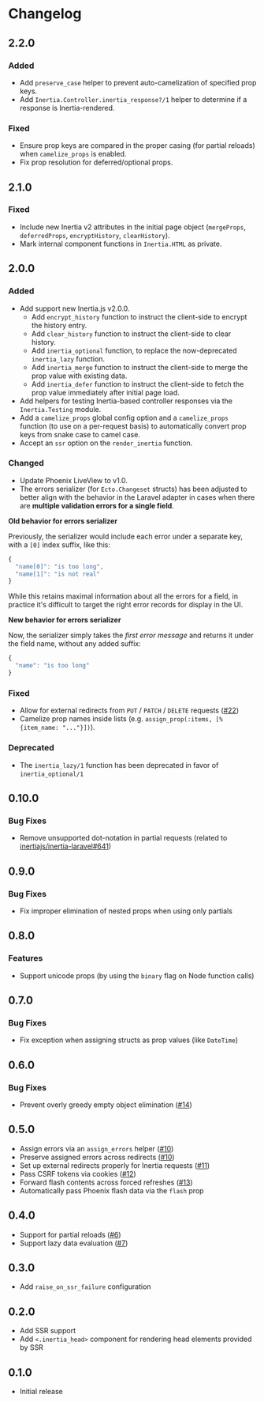 # Changelog

## 2.2.0

### Added

- Add `preserve_case` helper to prevent auto-camelization of specified prop keys.
- Add `Inertia.Controller.inertia_response?/1` helper to determine if a response is Inertia-rendered.

### Fixed

- Ensure prop keys are compared in the proper casing (for partial reloads) when `camelize_props` is enabled.
- Fix prop resolution for deferred/optional props.

## 2.1.0

### Fixed

- Include new Inertia v2 attributes in the initial page object (`mergeProps`, `deferredProps`, `encryptHistory`, `clearHistory`).
- Mark internal component functions in `Inertia.HTML` as private.

## 2.0.0

### Added

- Add support new Inertia.js v2.0.0.
  - Add `encrypt_history` function to instruct the client-side to encrypt the history entry.
  - Add `clear_history` function to instruct the client-side to clear history.
  - Add `inertia_optional` function, to replace the now-deprecated `inertia_lazy` function.
  - Add `inertia_merge` function to instruct the client-side to merge the prop value with existing data.
  - Add `inertia_defer` function to instruct the client-side to fetch the prop value immediately after initial page load.
- Add helpers for testing Inertia-based controller responses via the `Inertia.Testing` module.
- Add a `camelize_props` global config option and a `camelize_props` function (to use on a per-request basis) to automatically convert prop keys from snake case to camel case.
- Accept an `ssr` option on the `render_inertia` function.

### Changed

- Update Phoenix LiveView to v1.0.
- The errors serializer (for `Ecto.Changeset` structs) has been adjusted to better align with the behavior in the Laravel adapter in cases when there are **multiple validation errors for a single field**.

**Old behavior for errors serializer**

Previously, the serializer would include each error under a separate key, with a `[0]` index suffix, like this:

```javascript
{
  "name[0]": "is too long",
  "name[1]": "is not real"
}
```

While this retains maximal information about all the errors for a field, in practice it's difficult to target the right error records for display in the UI.

**New behavior for errors serializer**

Now, the serializer simply takes the _first error message_ and returns it under the field name, without any added suffix:

```javascript
{
  "name": "is too long"
}
```

### Fixed

- Allow for external redirects from `PUT` / `PATCH` / `DELETE` requests ([#22](https://github.com/inertiajs/inertia-phoenix/pull/22))
- Camelize prop names inside lists (e.g. `assign_prop(:items, [%{item_name: "..."}])`).

### Deprecated

- The `inertia_lazy/1` function has been deprecated in favor of `inertia_optional/1`

## 0.10.0

### Bug Fixes

- Remove unsupported dot-notation in partial requests (related to [inertiajs/inertia-laravel#641](https://github.com/inertiajs/inertia-laravel/pull/641))

## 0.9.0

### Bug Fixes

- Fix improper elimination of nested props when using only partials

## 0.8.0

### Features

- Support unicode props (by using the `binary` flag on Node function calls)

## 0.7.0

### Bug Fixes

- Fix exception when assigning structs as prop values (like `DateTime`)

## 0.6.0

### Bug Fixes

- Prevent overly greedy empty object elimination ([#14](https://github.com/inertiajs/inertia-phoenix/pull/14))

## 0.5.0

- Assign errors via an `assign_errors` helper ([#10](https://github.com/inertiajs/inertia-phoenix/issues/10))
- Preserve assigned errors across redirects ([#10](https://github.com/inertiajs/inertia-phoenix/issues/10))
- Set up external redirects properly for Inertia requests ([#11](https://github.com/inertiajs/inertia-phoenix/issues/11))
- Pass CSRF tokens via cookies ([#12](https://github.com/inertiajs/inertia-phoenix/issues/12)) 
- Forward flash contents across forced refreshes ([#13](https://github.com/inertiajs/inertia-phoenix/issues/13))
- Automatically pass Phoenix flash data via the `flash` prop

## 0.4.0

- Support for partial reloads ([#6](https://github.com/inertiajs/inertia-phoenix/issues/6))
- Support lazy data evaluation ([#7](https://github.com/inertiajs/inertia-phoenix/issues/7))

## 0.3.0

- Add `raise_on_ssr_failure` configuration

## 0.2.0

- Add SSR support
- Add `<.inertia_head>` component for rendering head elements provided by SSR

## 0.1.0

- Initial release
